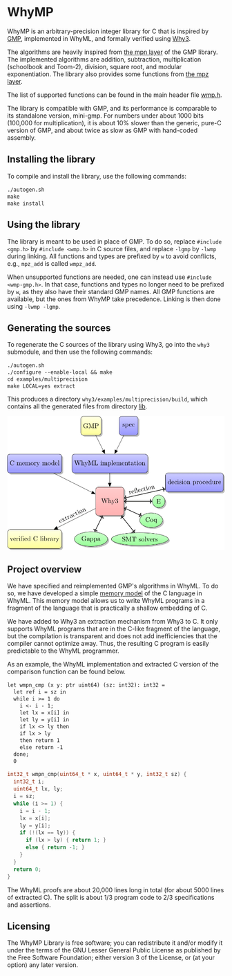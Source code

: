 # WhyMP

WhyMP is an arbitrary-precision integer library for C that is inspired by [GMP](https://gmplib.org/), implemented in WhyML, and formally verified using [Why3](http://why3.lri.fr/).

The algorithms are heavily inspired from [the mpn layer](https://gmplib.org/manual/Low_002dlevel-Functions.html) of the GMP library. The implemented algorithms are addition, subtraction, multiplication (schoolbook and Toom-2), division, square root, and modular exponentiation. The library also provides some functions from [the mpz layer](https://gmplib.org/manual/Integer-Functions.html).

The list of supported functions can be found in the main header file [wmp.h](wmp.h).

The library is compatible with GMP, and its performance is comparable to its standalone version, mini-gmp. For numbers under about 1000 bits (100,000 for multiplication), it is about 10% slower than the generic, pure-C version of GMP, and about twice as slow as GMP with hand-coded assembly.

## Installing the library

To compile and install the library, use the following commands:

    ./autogen.sh
    make
    make install

## Using the library

The library is meant to be used in place of GMP. To do so, replace `#include <gmp.h>` by `#include <wmp.h>` in C source files, and replace `-lgmp` by `-lwmp` during linking. All functions and types are prefixed by `w` to avoid conflicts, e.g., `mpz_add` is called `wmpz_add`.

When unsupported functions are needed, one can instead use `#include <wmp-gmp.h>`. In that case, functions and types no longer need to be prefixed by `w`, as they also have their standard GMP names. All GMP functions are available, but the ones from WhyMP take precedence. Linking is then done using `-lwmp -lgmp`.

## Generating the sources

To regenerate the C sources of the library using Why3, go into the `why3` submodule, and then use the following commands:

    ./autogen.sh
    ./configure --enable-local && make
    cd examples/multiprecision
    make LOCAL=yes extract

This produces a directory `why3/examples/multiprecision/build`, which contains all the generated files from directory [lib](lib/).

![Overview of the project as a graph](img/over-1.png "Overview of the project as a graph")

## Project overview

We have specified and reimplemented GMP's algorithms in WhyML. To do so, we have developed a simple [memory model](https://gitlab.inria.fr/why3/why3/raw/master/stdlib/mach/c.mlw) of the C language in WhyML. This memory model allows us to write WhyML programs in a fragment of the language that is practically a shallow embedding of C.

We have added to Why3 an extraction mechanism from Why3 to C. It only supports WhyML programs that are in the C-like fragment of the language, but the compilation is transparent and does not add inefficiencies that the compiler cannot optimize away. Thus, the resulting C program is easily predictable to the WhyML programmer.

As an example, the WhyML implementation and extracted C version of the comparison function can be found below.

    let wmpn_cmp (x y: ptr uint64) (sz: int32): int32 =
      let ref i = sz in
      while i >= 1 do
        i <- i - 1;
        let lx = x[i] in
        let ly = y[i] in
        if lx <> ly then
        if lx > ly
        then return 1
        else return -1
      done;
      0

```c
int32_t wmpn_cmp(uint64_t * x, uint64_t * y, int32_t sz) {
  int32_t i;
  uint64_t lx, ly;
  i = sz;
  while (i >= 1) {
    i = i - 1;
    lx = x[i];
    ly = y[i];
    if (!(lx == ly)) {
      if (lx > ly) { return 1; }
      else { return -1; }
    }
  }
  return 0;
}
```
The WhyML proofs are about 20,000 lines long in total (for about 5000 lines of extracted C). The split is about 1/3 program code to 2/3 specifications and assertions.

## Licensing

The WhyMP Library is free software; you can redistribute it and/or modify it under the terms of the GNU Lesser General Public License as published by the Free Software Foundation; either version 3 of the License, or (at your option) any later version.
